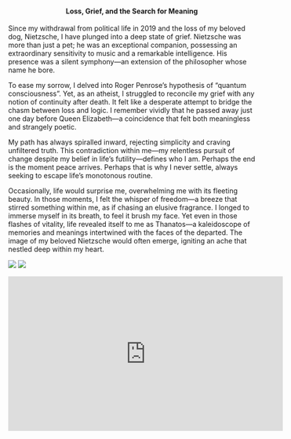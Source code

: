 <center><h4>Loss, Grief, and the Search for Meaning</h4></center>

Since my withdrawal from political life in 2019 and the loss of my beloved dog, Nietzsche, I have plunged into a deep state of grief. Nietzsche was more than just a pet; he was an exceptional companion, possessing an extraordinary sensitivity to music and a remarkable intelligence. His presence was a silent symphony—an extension of the philosopher whose name he bore.

To ease my sorrow, I delved into Roger Penrose’s hypothesis of “quantum consciousness”. Yet, as an atheist, I struggled to reconcile my grief with any notion of continuity after death. It felt like a desperate attempt to bridge the chasm between loss and logic. I remember vividly that he passed away just one day before Queen Elizabeth—a coincidence that felt both meaningless and strangely poetic.

My path has always spiralled inward, rejecting simplicity and craving unfiltered truth. This contradiction within me—my relentless pursuit of change despite my belief in life’s futility—defines who I am. Perhaps the end is the moment peace arrives. Perhaps that is why I never settle, always seeking to escape life’s monotonous routine.

Occasionally, life would surprise me, overwhelming me with its fleeting beauty. In those moments, I felt the whisper of freedom—a breeze that stirred something within me, as if chasing an elusive fragrance. I longed to immerse myself in its breath, to feel it brush my face. Yet even in those flashes of vitality, life revealed itself to me as Thanatos—a kaleidoscope of memories and meanings intertwined with the faces of the departed. The image of my beloved Nietzsche would often emerge, igniting an ache that nestled deep within my heart.

![](78.jpeg)
![](79.jpeg)

<center><iframe width="560" height="315" src="https://www.youtube.com/embed/ElS1l1VMr5A" frameborder="0" allowfullscreen></iframe></center>



